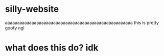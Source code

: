# silly-website
aaaaaaaaaaaaaaaaaaaaaaaaaaaaaaaaaaaaaaaaaaaaaaaaaaaaa
this is pretty goofy ngl
<h1>what does this do? idk</h1>